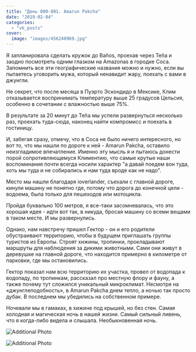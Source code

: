 ```yaml
---
title: "День 800-801. Amarun Pakcha"
date: "2019-02-04"
categories: 
  - "vk_posts"
cover:
  image: "images/456240969.jpg"
---
```


Я запланировала сделать кружок до Baños, проехав через Teña и заодно посмотреть одним глазком на Amazonas в городке Coca. Запомнить все эти географические названия можно и нужно, если вы пытаетесь уговорить мужа, который ненавидит жару, поехать с вами в джунгли.

<!--more-->

Не секрет, что после месяца в Пуэрто Эскондидо в Мексике, Клим отказывается воспринимать температуру выше 25 градусов Цельсия, особенно в сочетании с влажностью выше 75%.

В результате за 20 минут до Teña мы успели развернуться несколько раз, проехать туда-сюда, наконец найти компромисс и поехать в гостиницу.

И, забегая сразу, отмечу, что в Coca не было ничего интересного, но вот то, что мы нашли по дороге к ней - Amarun Pakcha, оставило неизгладимое впечатление. Именно эту мысль я и пытаюсь донести порой сопротивляющемуся Климентию, что самые крутые наши воспоминания почти всегда носили характер "а давай поедем вон туда, хоть мы туда и не собирались и нам туда вроде как не надо".

Место мы нашли благодаря ioverlander, съехали с главной дороге, кинули машину не понятно где, потому что дорога до конечной цели - водоема, была только для пешеходов или мотоцикла.

Пройдя буквально 100 метров, я все-таки засомневалась, что это хорошая идея - идти вот так, в никуда, бросая машину со всеми вещами в таком месте. И мы развернулись.

Однако, нам навстречу пришел Гектор - он и его родители обустраивают территорию, чтобы в будущем приглашать группы туристов из Европы. Строят хижины, тропинки, прокладывают маршруты для наблюдения за дикими животными. Сами они живут в деревушке на главной дороге, что находится примерно в километре от парковки, где мы остановились.

Гектор показал нам всю территорию их участка, провел от водопада к водопаду, по тропинкам, рассказал про местную флору и фауну, а также почему тут сложился уникальный микроклимат. Несмотря на «джунглеподобность», в Amarun Pakcha днем тепло, а ночью так просто дубак. В последнем мы убедились на собственном примере.

Ночевали мы в гамаках, в хижине под крышей, но без стен. Самая холодная и магическая ночь в нашей жизни. Самый сильный ливень, что я когда-либо видела и слышала. Необыкновенная ночь.

![Additional Photo](https://vodpop.ru/wp-content/uploads/2023/07/456240970.jpg)

![Additional Photo](https://vodpop.ru/wp-content/uploads/2023/07/456240971.jpg)
